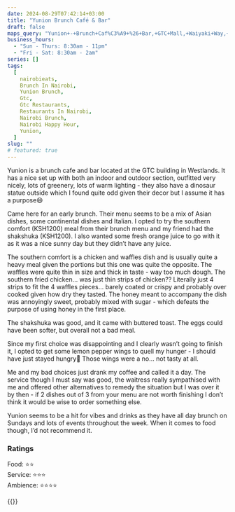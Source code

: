 ```yaml
---
date: 2024-08-29T07:42:14+03:00
title: "Yunion Brunch Café & Bar"
draft: false
maps_query: "Yunion+-+Brunch+Caf%C3%A9+%26+Bar,+GTC+Mall,+Waiyaki+Way,+Nairobi"
business_hours:
  - "Sun - Thurs: 8:30am - 11pm"
  - "Fri - Sat: 8:30am - 2am"
series: []
tags:
  [
    nairobieats,
    Brunch In Nairobi,
    Yunion Brunch,
    Gtc,
    Gtc Restaurants,
    Restaurants In Nairobi,
    Nairobi Brunch,
    Nairobi Happy Hour,
    Yunion,
  ]
slug: ""
# featured: true
---
```


Yunion is a brunch cafe and bar located at the GTC building in Westlands. It has a nice set up with both an indoor and outdoor section, outfitted very nicely, lots of greenery, lots of warm lighting - they also have a dinosaur statue outside which I found quite odd given their decor but I assume it has a purpose😄

Came here for an early brunch. Their menu seems to be a mix of Asian dishes, some continental dishes and Italian. I opted to try the southern comfort (KSH1200) meal from their brunch menu and my friend had the shakshuka (KSH1200). I also wanted some fresh orange juice to go with it as it was a nice sunny day but they didn’t have any juice.

The southern comfort is a chicken and waffles dish and is usually quite a heavy meal given the portions but this one was quite the opposite. The waffles were quite thin in size and thick in taste - way too much dough. The southern fried chicken… was just thin strips of chicken?? Literally just 4 strips to fit the 4 waffles pieces… barely coated or crispy and probably over cooked given how dry they tasted. The honey meant to accompany the dish was annoyingly sweet, probably mixed with sugar - which defeats the purpose of using honey in the first place.

The shakshuka was good, and it came with buttered toast. The eggs could have been softer, but overall not a bad meal.

Since my first choice was disappointing and I clearly wasn’t going to finish it, I opted to get some lemon pepper wings to quell my hunger - I should have just stayed hungry🫠 Those wings were a no… not tasty at all.

Me and my bad choices just drank my coffee and called it a day. The service though I must say was good, the waitress really sympathised with me and offered other alternatives to remedy the situation but I was over it by then - if 2 dishes out of 3 from your menu are not worth finishing I don’t think it would be wise to order something else.

Yunion seems to be a hit for vibes and drinks as they have all day brunch on Sundays and lots of events throughout the week. When it comes to food though, I’d not recommend it.

### Ratings

Food: ⭐️⭐️<br>
Service: ⭐️⭐️⭐️<br>
Ambience: ⭐️⭐️⭐️⭐️<br>

{{<remote-image-gallery key="yunion">}}

